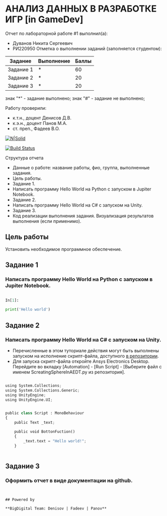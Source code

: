 # АНАЛИЗ ДАННЫХ В РАЗРАБОТКЕ ИГР [in GameDev]
Отчет по лабораторной работе #1 выполнил(а):
- Дуванов Никита Сергеевич
- РИ220950
Отметка о выполнении заданий (заполняется студентом):

| Задание | Выполнение | Баллы |
| ------ | ------ | ------ |
| Задание 1 | * | 60 |
| Задание 2 | * | 20 |
| Задание 3 | * | 20 |

знак "*" - задание выполнено; знак "#" - задание не выполнено;

Работу проверили:
- к.т.н., доцент Денисов Д.В.
- к.э.н., доцент Панов М.А.
- ст. преп., Фадеев В.О.

[![N|Solid](https://cldup.com/dTxpPi9lDf.thumb.png)](https://nodesource.com/products/nsolid)

[![Build Status](https://travis-ci.org/joemccann/dillinger.svg?branch=master)](https://travis-ci.org/joemccann/dillinger)

Структура отчета

- Данные о работе: название работы, фио, группа, выполненные задания.
- Цель работы.
- Задание 1.
- Написать программу Hello World на Python с запуском в Jupiter Notebook.
- Задание 2.
- Написать программу Hello World на C# с запуском на Unity.
- Задание 3.
- Код реализации выполнения задания. Визуализация результатов выполнения (если применимо).


## Цель работы
Установить необходимое программное обеспечение.

## Задание 1
### Написать программу Hello World на Python с запуском в Jupiter Notebook.
```py

In[1]:

print('Hello world')

```

## Задание 2
### Написать программу Hello World на C# с запуском на Unity.

- Перечисленные в этом туториале действия могут быть выполнены запуском на исполнение скрипт-файла, доступного [в репозитории](https://github.com/Den1sovDm1triy/hfss-scripting/blob/main/ScreatingSphereInAEDT.py).
- Для запуска скрипт-файла откройте Ansys Electronics Desktop. Перейдите во вкладку [Automation] - [Run Script] - [Выберите файл с именем ScreatingSphereInAEDT.py из репозитория].

```py

using System.Collections;
using System.Collections.Generic;
using UnityEngine;
using UnityEngine.UI;


public class Script : MonoBehaviour
{
    public Text _text;

    public void BottonFuction()
    {
        _text.text = "Hello world!";
    }
 
```

## Задание 3
###  Оформить отчет в виде документации на github.
```


## Powered by

**BigDigital Team: Denisov | Fadeev | Panov**
